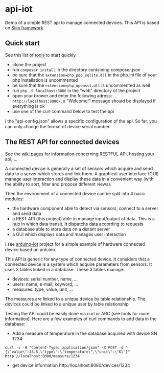 # api-iot
Demo of a simple REST api to manage connected devices. This API is based on [Slim framework](https://www.slimframework.com/).

## Quick start
See this list of [tools](https://github.com/20centcroak/api-iot/wiki/Tools) to start quickly
* clone the project
* run `composer install` in the directory containing composer.json
* be sure that the `extension=php_pdo_sqlite.dll` in the php.ini file of your php installation is uncommented
* be sure that the `extension=php_openssl.dll` is uncommented as well 
* run `php -S localhost:8080` in the "web" directory of the project
* open your brower and enter the following adress: `http://localhost:8080/`, a "Welcome!" message should be displayed if everything is ok
* use one of the curl command below to test the api

:information_source: the "api-config.json" allows a specific configuration of the api. So far, you can only change the format of device serial number.


## The REST API for connected devices
See the [wiki pages](https://github.com/20centcroak/api-iot/wiki) for information concerning RESTFUL API, hosting your api, ...

A connected device is generally a set of sensors which acquire and send data to a server which stores and link them.
A graphical user interface (GUI) manage user interaction and display these data in a convenient way (with the ability to sort, filter and propose different views).

Then the environment of a connected device can be split into 4 basic modules:
* the hardware component able to detect via sensors, connect to a server and send data
* a REST API (this project) able to manage input/output of data. This is a hub in which data transit. It dispatchs data according to requests
* a database able to store data on a distant server
* a GUI which displays data and manages user interaction

:information_source: see [arduino-iot](https://github.com/20centcroak/arduino-iot) project for a simple example of hardware connected device based on arduino.

This API is generic for any type of connected device. It considers that a connected device is a system which acquire parameters from sensors. It uses 3 tables linked in a database. 
These 3 tables manage:
* devices: serial number, name, ...
* users: name, e-mail, keyword, ...
* measures: type, value, unit, ...

The measures are linked to a unique device by table relationship.
The devices could be linked to a unique user by table relationship

Testing the API could be easily done via curl or ARC (see tools for more information). Here are a few examples of curl commands to add data in the database:

* Add a measure of temperature in the database acquired with device SN 1234

`curl -v -H "Content-Type: application/json" -X POST -d "{\"value\":28.5,\"type\":\"temperature\",\"unit\":\"K\"}" http://localhost:8080/measure/1234`

* get device information
http://localhost:8080/devices/1234

